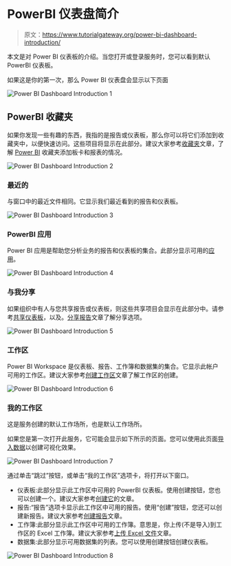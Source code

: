 # PowerBI 仪表盘简介

> 原文：<https://www.tutorialgateway.org/power-bi-dashboard-introduction/>

本文是对 Power BI 仪表板的介绍。当您打开或登录服务时，您可以看到默认 PowerBI 仪表板。

如果这是你的第一次，那么 Power BI 仪表盘会显示以下页面

![Power BI Dashboard Introduction 1](img/b58624aa4356bf59b8bdb92a48683d38.png)

## PowerBI 收藏夹

如果你发现一些有趣的东西，我指的是报告或仪表板，那么你可以将它们添加到收藏夹中，以便快速访问。这些项目将显示在此部分。建议大家参考[收藏夹](https://www.tutorialgateway.org/power-bi-favorites/)文章，了解 [Power BI](https://www.tutorialgateway.org/power-bi-tutorial/) 收藏夹添加板卡和报表的情况。

![Power BI Dashboard Introduction 2](img/da2ec1b4d24e43388de95433b4327831.png)

### 最近的

与窗口中的最近文件相同。它显示我们最近看到的报告和仪表板。

![Power BI Dashboard Introduction 3](img/6ff5264101e1287133672f0a808c1325.png)

### PowerBI 应用

Power BI 应用是帮助您分析业务的报告和仪表板的集合。此部分显示可用的[应用](https://www.tutorialgateway.org/publish-app-in-power-bi/)。

![Power BI Dashboard Introduction 4](img/62f3df00a8caf53d054951c2a4b91bed.png)

### 与我分享

如果组织中有人与您共享报告或仪表板，则这些共享项目会显示在此部分中。请参考[共享仪表板](https://www.tutorialgateway.org/share-power-bi-dashboard/)，以及。[分享报告](https://www.tutorialgateway.org/share-a-report-in-power-bi/)文章了解分享选项。

![Power BI Dashboard Introduction 5](img/a1e63fac6bf071a5cacb36e1a7e8c757.png)

### 工作区

Power BI Workspace 是仪表板、报告、工作簿和数据集的集合。它显示此帐户可用的工作区。建议大家参考[创建工作区](https://www.tutorialgateway.org/create-power-bi-workspace/)文章了解工作区的创建。

![Power BI Dashboard Introduction 6](img/65b3f2db1cf86c8c492ddaa3703944c0.png)

### 我的工作区

这是服务创建的默认工作场所，也是默认工作场所。

如果您是第一次打开此服务，它可能会显示如下所示的页面。您可以使用此页面[导入数据](https://www.tutorialgateway.org/upload-excel-files-to-power-bi-dashboard/)以创建可视化效果。

![Power BI Dashboard Introduction 7](img/59b635d84923634102cf8cf1e9eddb0d.png)

通过单击“跳过”按钮，或单击“我的工作区”选项卡，将打开以下窗口。

*   仪表板:此部分显示此工作区中可用的 PowerBI 仪表板。使用创建按钮，您也可以创建一个。建议大家参考[创建它](https://www.tutorialgateway.org/create-a-power-bi-dashboard/)的文章。
*   报告:“报告”选项卡显示此工作区中可用的报告。使用“创建”按钮，您还可以创建新报告。建议大家参考[创建报告](https://www.tutorialgateway.org/create-a-report-in-power-bi-workspace/)文章。
*   工作簿:此部分显示此工作区中可用的工作簿。意思是，你上传(不是导入)到工作区的 Excel 工作簿。建议大家参考[上传 Excel 文件](https://www.tutorialgateway.org/upload-excel-files-to-power-bi-dashboard/)文章。
*   数据集:此部分显示可用数据集的列表。您可以使用创建按钮创建仪表板。

![Power BI Dashboard Introduction 8](img/dbe0f8f46e985db032695d80037e509c.png)